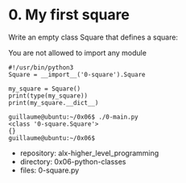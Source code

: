 # 0. My first square



Write an empty class Square that defines a square:

You are not allowed to import any module

```guillaume@ubuntu:~/0x06$ cat 0-main.py
#!/usr/bin/python3
Square = __import__('0-square').Square

my_square = Square()
print(type(my_square))
print(my_square.__dict__)

guillaume@ubuntu:~/0x06$ ./0-main.py
<class '0-square.Square'>
{}
guillaume@ubuntu:~/0x06$ 
```


 - repository: alx-higher_level_programming
 - directory: 0x06-python-classes
 - files: 0-square.py
